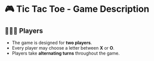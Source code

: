 <h1>🎮 Tic Tac Toe - Game Description</h1>

<h2>🧑‍🤝‍🧑 Players</h2>
    <ul>
        <li>The game is designed for <strong>two players</strong>.</li>
        <li>Every player may choose a letter between <strong>X</strong> or <strong>O</strong>.</li>
        <li>Players take <strong>alternating turns</strong> throughout the game.</li>
    </ul>
